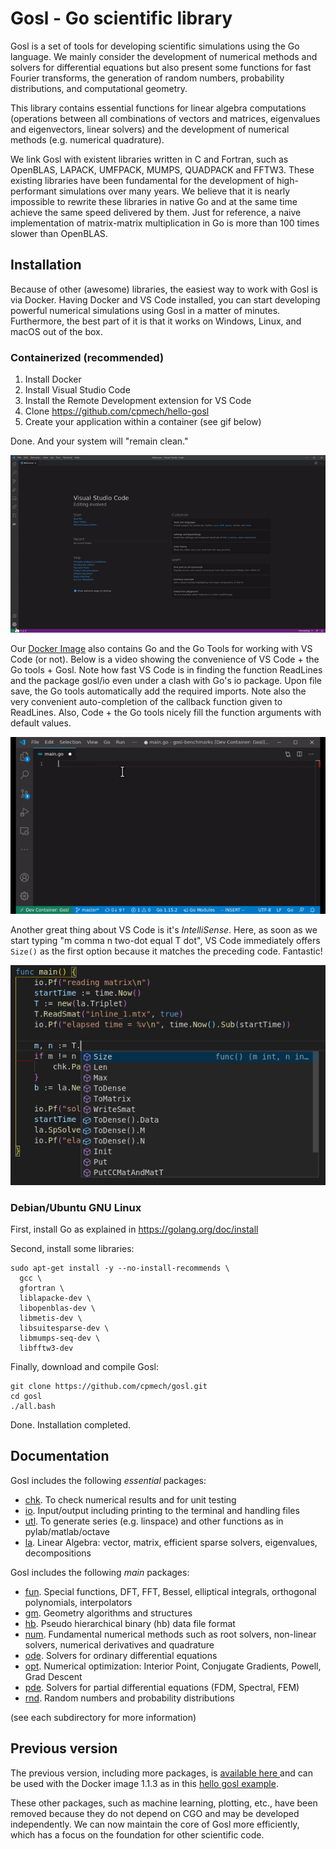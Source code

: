 # Gosl - Go scientific library

Gosl is a set of tools for developing scientific simulations using the Go language. We mainly consider the development of numerical methods and solvers for differential equations but also present some functions for fast Fourier transforms, the generation of random numbers, probability distributions, and computational geometry.

This library contains essential functions for linear algebra computations (operations between all combinations of vectors and matrices, eigenvalues and eigenvectors, linear solvers) and the development of numerical methods (e.g. numerical quadrature).

We link Gosl with existent libraries written in C and Fortran, such as OpenBLAS, LAPACK, UMFPACK, MUMPS, QUADPACK and FFTW3. These existing libraries have been fundamental for the development of high-performant simulations over many years. We believe that it is nearly impossible to rewrite these libraries in native Go and at the same time achieve the same speed delivered by them. Just for reference, a naive implementation of matrix-matrix multiplication in Go is more than 100 times slower than OpenBLAS.

## Installation

Because of other (awesome) libraries, the easiest way to work with Gosl is via Docker. Having Docker and VS Code installed, you can start developing powerful numerical simulations using Gosl in a matter of minutes. Furthermore, the best part of it is that it works on Windows, Linux, and macOS out of the box.

### Containerized (recommended)

1. Install Docker
2. Install Visual Studio Code
3. Install the Remote Development extension for VS Code
4. Clone https://github.com/cpmech/hello-gosl
5. Create your application within a container (see gif below)

Done. And your system will "remain clean."

![](zdocs/vscode-open-in-container.gif)

Our [Docker Image](https://hub.docker.com/repository/docker/gosl/gosl) also contains Go and the Go Tools for working with VS Code (or not). Below is a video showing the convenience of VS Code + the Go tools + Gosl. Note how fast VS Code is in finding the function ReadLines and the package gosl/io even under a clash with Go's io package. Upon file save, the Go tools automatically add the required imports. Note also the very convenient auto-completion of the callback function given to ReadLines. Also, Code + the Go tools nicely fill the function arguments with default values.

![](zdocs/vscode-gosl-01.gif)

Another great thing about VS Code is it's _IntelliSense_. Here, as soon as we start typing "m comma n two-dot equal T dot", VS Code immediately offers `Size()` as the first option because it matches the preceding code. Fantastic!

![](zdocs/vscode-intellisense-01.png)

### Debian/Ubuntu GNU Linux

First, install Go as explained in https://golang.org/doc/install

Second, install some libraries:

```
sudo apt-get install -y --no-install-recommends \
  gcc \
  gfortran \
  liblapacke-dev \
  libopenblas-dev \
  libmetis-dev \
  libsuitesparse-dev \
  libmumps-seq-dev \
  libfftw3-dev
```

Finally, download and compile Gosl:

```
git clone https://github.com/cpmech/gosl.git
cd gosl
./all.bash
```

Done. Installation completed.

## Documentation

Gosl includes the following _essential_ packages:

- [chk](https://github.com/cpmech/gosl/tree/master/chk). To check numerical results and for unit testing
- [io](https://github.com/cpmech/gosl/tree/master/io). Input/output including printing to the terminal and handling files
- [utl](https://github.com/cpmech/gosl/tree/master/utl). To generate series (e.g. linspace) and other functions as in pylab/matlab/octave
- [la](https://github.com/cpmech/gosl/tree/master/la). Linear Algebra: vector, matrix, efficient sparse solvers, eigenvalues, decompositions

Gosl includes the following _main_ packages:

- [fun](https://github.com/cpmech/gosl/tree/master/fun). Special functions, DFT, FFT, Bessel, elliptical integrals, orthogonal polynomials, interpolators
- [gm](https://github.com/cpmech/gosl/tree/master/gm). Geometry algorithms and structures
- [hb](https://github.com/cpmech/gosl/tree/master/hb). Pseudo hierarchical binary (hb) data file format
- [num](https://github.com/cpmech/gosl/tree/master/num). Fundamental numerical methods such as root solvers, non-linear solvers, numerical derivatives and quadrature
- [ode](https://github.com/cpmech/gosl/tree/master/ode). Solvers for ordinary differential equations
- [opt](https://github.com/cpmech/gosl/tree/master/opt). Numerical optimization: Interior Point, Conjugate Gradients, Powell, Grad Descent
- [pde](https://github.com/cpmech/gosl/tree/master/pde). Solvers for partial differential equations (FDM, Spectral, FEM)
- [rnd](https://github.com/cpmech/gosl/tree/master/rnd). Random numbers and probability distributions

(see each subdirectory for more information)

## Previous version

The previous version, including more packages, is [available here ](https://github.com/cpmech/gosl/tree/stable-1.1.3) and can be used with the Docker image 1.1.3 as in this [hello gosl example](https://github.com/cpmech/hello-gosl-old-1.1.3).

These other packages, such as machine learning, plotting, etc., have been removed because they do not depend on CGO and may be developed independently. We can now maintain the core of Gosl more efficiently, which has a focus on the foundation for other scientific code.
